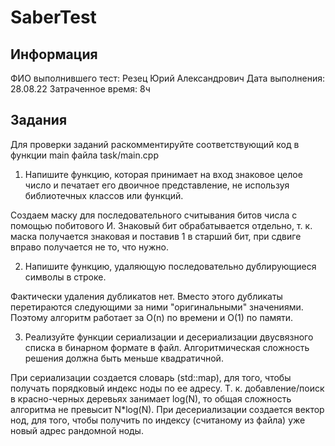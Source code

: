 # SaberTest

## Информация
ФИО выполнившего тест: Резец Юрий Александрович
Дата выполнения: 28.08.22
Затраченное время: 8ч

## Задания

Для проверки заданий раскомментируйте соответствующий код в функции main файла task/main.cpp

1. Напишите функцию, которая принимает на вход знаковое целое число и печатает его двоичное
представление, не используя библиотечных классов или функций.

Создаем маску для последовательного считывания битов числа с помощью побитового И. Знаковый бит обрабатывается отдельно, т. к. маска получается знаковая и поставив 1 в старший бит, при сдвиге вправо получается не то, что нужно.

2. Напишите функцию, удаляющую последовательно дублирующиеся символы в строке.

Фактически удаления дубликатов нет. Вместо этого дубликаты перетираются следующими за ними "оригинальными" значениями. Поэтому алгоритм работает за O(n) по времени и O(1) по памяти.

3. Реализуйте функции сериализации и десериализации двусвязного списка в бинарном формате в файл. Алгоритмическая сложность решения должна быть меньше квадратичной.

При сериализации создается словарь (std::map), для того, чтобы получать порядковый индекс ноды по ее адресу. Т. к. добавление/поиск в красно-черных деревьях занимает log(N), то общая сложность алгоритма не превысит N*log(N). При десериализации создается вектор нод, для того, чтобы получить по индексу (считаному из файла) уже новый адрес рандомной ноды.